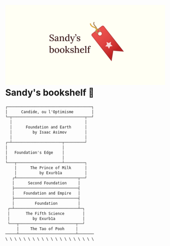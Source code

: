 ![preview](./preview.png)
Sandy\'s bookshelf 📖
====================

    ┌─────────────────────────────────────┐
    │      Candide, ou l'Optimisme        │
    └─┬────────────────────────────────┬──┘
      │                                │
      │      Foundation and Earth      │
      │         by Isaac Asimov        │
      │                                │
    ┌─┴──────────────────────┬─────────┘
    │                        │
    │   Foundation's Edge    │
    │                        │
    └───┬────────────────────┴─────────┐
        │      The Prince of Milk      │
        │          by Exurb1a          │
       ┌┴───────────────────────────┬──┘
       │      Second Foundation     │
       ├────────────────────────────┤
       │    Foundation and Empire   │
       ├────────────────────────────┤
       │         Foundation         │
     ┌─┴────────────────────────────┴─┐
     │       The Fifth Science        │
     │          by Exurb1a            │
     └───┬─────────────────────────┬──┘
         │     The Tao of Pooh     │
    ─────┴─────────────────────────┴───────
    \ \ \ \ \ \ \ \ \ \ \ \ \ \ \ \ \ \ \ \
